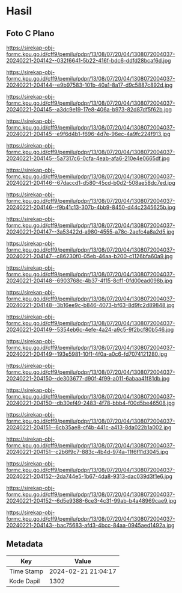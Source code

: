 # Hasil

## Foto C Plano

https://sirekap-obj-formc.kpu.go.id/cff9/pemilu/pdpr/13/08/07/20/04/1308072004037-20240221-204142--032f6641-5b22-416f-bdc6-ddfd28bcaf6d.jpg

https://sirekap-obj-formc.kpu.go.id/cff9/pemilu/pdpr/13/08/07/20/04/1308072004037-20240221-204144--e9b97583-101b-40a1-8a17-d9c5887c892d.jpg

https://sirekap-obj-formc.kpu.go.id/cff9/pemilu/pdpr/13/08/07/20/04/1308072004037-20240221-204145--a3dc9e19-17e8-406a-b973-82d87df5f62b.jpg

https://sirekap-obj-formc.kpu.go.id/cff9/pemilu/pdpr/13/08/07/20/04/1308072004037-20240221-204145--e9f6d4b1-f696-4d7e-96ec-4a9fc224f913.jpg

https://sirekap-obj-formc.kpu.go.id/cff9/pemilu/pdpr/13/08/07/20/04/1308072004037-20240221-204145--5a7317c6-0cfa-4eab-afa6-210e4e0665df.jpg

https://sirekap-obj-formc.kpu.go.id/cff9/pemilu/pdpr/13/08/07/20/04/1308072004037-20240221-204146--67daccd1-d580-45cd-b0d2-508ae58dc7ed.jpg

https://sirekap-obj-formc.kpu.go.id/cff9/pemilu/pdpr/13/08/07/20/04/1308072004037-20240221-204146--f9b41c13-307b-4bb9-8450-d44c2345625b.jpg

https://sirekap-obj-formc.kpu.go.id/cff9/pemilu/pdpr/13/08/07/20/04/1308072004037-20240221-204147--3a53422d-a980-4555-a78c-2aefc4a8a2d5.jpg

https://sirekap-obj-formc.kpu.go.id/cff9/pemilu/pdpr/13/08/07/20/04/1308072004037-20240221-204147--c86230f0-05eb-46aa-b200-c1126bfa60a9.jpg

https://sirekap-obj-formc.kpu.go.id/cff9/pemilu/pdpr/13/08/07/20/04/1308072004037-20240221-204148--6903768c-4b37-4f15-8cf1-0fd00ead098b.jpg

https://sirekap-obj-formc.kpu.go.id/cff9/pemilu/pdpr/13/08/07/20/04/1308072004037-20240221-204148--3b16ee9c-b846-4073-bf63-8d9fc2d89848.jpg

https://sirekap-obj-formc.kpu.go.id/cff9/pemilu/pdpr/13/08/07/20/04/1308072004037-20240221-204149--5354eb6c-4efe-4a24-a9c5-9f2bcf80b546.jpg

https://sirekap-obj-formc.kpu.go.id/cff9/pemilu/pdpr/13/08/07/20/04/1308072004037-20240221-204149--193e5981-10f1-4f0a-a0c6-fd7074121280.jpg

https://sirekap-obj-formc.kpu.go.id/cff9/pemilu/pdpr/13/08/07/20/04/1308072004037-20240221-204150--de303677-d90f-4f99-a011-6abaa41f81db.jpg

https://sirekap-obj-formc.kpu.go.id/cff9/pemilu/pdpr/13/08/07/20/04/1308072004037-20240221-204150--db30ef49-2483-4f78-bbb4-f00d5be46508.jpg

https://sirekap-obj-formc.kpu.go.id/cff9/pemilu/pdpr/13/08/07/20/04/1308072004037-20240221-204151--6cb35ae8-cf4b-441c-a413-8da022b1a002.jpg

https://sirekap-obj-formc.kpu.go.id/cff9/pemilu/pdpr/13/08/07/20/04/1308072004037-20240221-204151--c2b6f9c7-883c-4b4d-974a-11f6f11d3045.jpg

https://sirekap-obj-formc.kpu.go.id/cff9/pemilu/pdpr/13/08/07/20/04/1308072004037-20240221-204152--2da744e5-1b67-4da8-9313-dac039d3f1e6.jpg

https://sirekap-obj-formc.kpu.go.id/cff9/pemilu/pdpr/13/08/07/20/04/1308072004037-20240221-204152--6d5e9388-6ce3-4c31-99ab-b4a48969cae9.jpg

https://sirekap-obj-formc.kpu.go.id/cff9/pemilu/pdpr/13/08/07/20/04/1308072004037-20240221-204143--bac75683-afd3-4bcc-84aa-0945aed1492a.jpg


## Metadata

| Key        | Value               |
| ---------- | ------------------- |
| Time Stamp | 2024-02-21 21:04:17 |
| Kode Dapil | 1302                |



